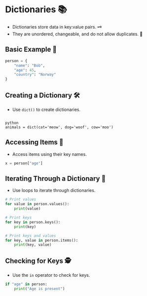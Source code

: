 # Dictionaries 📚

- Dictionaries store data in key:value pairs. 🗝️
- They are unordered, changeable, and do not allow duplicates. 🔀

## Basic Example 🌟

```python
person = {
    "name": "Bob",
    "age": 45,
    "country": "Norway"
}
```

## Creating a Dictionary 🛠️

- Use `dict()` to create dictionaries.

```

python
animals = dict(cat='meow', dog='woof', cow='moo')
```

## Accessing Items 🔑

- Access items using their key names.

```python
x = person["age"]
```

## Iterating Through a Dictionary 🔁

- Use loops to iterate through dictionaries.

```python
# Print values
for value in person.values():
    print(value)

# Print keys
for key in person.keys():
    print(key)

# Print keys and values
for key, value in person.items():
    print(key, value)
```

## Checking for Keys 🕵️

- Use the `in` operator to check for keys.

```python
if "age" in person:
    print("Age is present")
```
